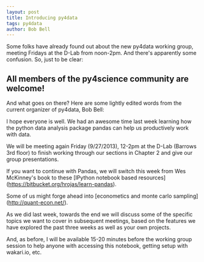 ```yaml
---
layout: post
title: Introducing py4data
tags: py4data
author: Bob Bell
---
```


Some folks have already found out about the new py4data working group, meeting
Fridays at the D-Lab from noon-2pm. And there's apparently some confusion. So,
just to be clear:

## All members of the py4science community are welcome!

And what goes on there? Here are some lightly edited words from the current
organizer of py4data, Bob Bell:

I hope everyone is well. We had an awesome time last week learning how
the python data analysis package pandas can help us productively work
with data.

We will be meeting again Friday (9/27/2013), 12-2pm at the D-Lab
(Barrows 3rd floor) to finish working through our sections in Chapter
2 and give our group presentations.

If you want to continue with Pandas, we will switch this week from Wes
McKinney's book to these [IPython notebook based resources]
(https://bitbucket.org/hrojas/learn-pandas).

Some of us might forge ahead into [econometics and monte carlo sampling]
(http://quant-econ.net/).

As we did last week, towards the end we will discuss some of the specific
topics we want to cover in subsequent meetings, based on the features
we have explored the past three weeks as well as your own projects.

And, as before, I will be available 15-20 minutes before the working group
session to help anyone with accessing this notebook, getting setup
with wakari.io, etc.
